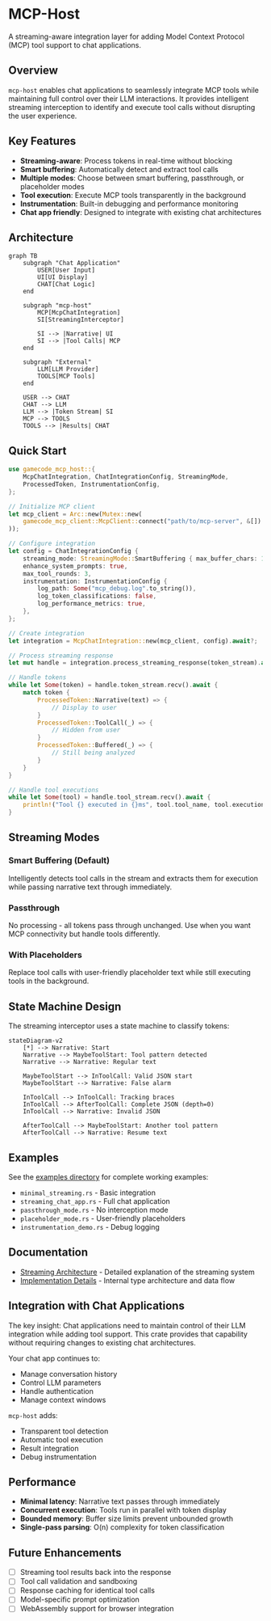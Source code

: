 # MCP-Host

A streaming-aware integration layer for adding Model Context Protocol (MCP) tool support to chat applications.

## Overview

`mcp-host` enables chat applications to seamlessly integrate MCP tools while maintaining full control over their LLM interactions. It provides intelligent streaming interception to identify and execute tool calls without disrupting the user experience.

## Key Features

- **Streaming-aware**: Process tokens in real-time without blocking
- **Smart buffering**: Automatically detect and extract tool calls
- **Multiple modes**: Choose between smart buffering, passthrough, or placeholder modes
- **Tool execution**: Execute MCP tools transparently in the background
- **Instrumentation**: Built-in debugging and performance monitoring
- **Chat app friendly**: Designed to integrate with existing chat architectures

## Architecture

```mermaid
graph TB
    subgraph "Chat Application"
        USER[User Input]
        UI[UI Display]
        CHAT[Chat Logic]
    end
    
    subgraph "mcp-host"
        MCP[McpChatIntegration]
        SI[StreamingInterceptor]
        
        SI --> |Narrative| UI
        SI --> |Tool Calls| MCP
    end
    
    subgraph "External"
        LLM[LLM Provider]
        TOOLS[MCP Tools]
    end
    
    USER --> CHAT
    CHAT --> LLM
    LLM --> |Token Stream| SI
    MCP --> TOOLS
    TOOLS --> |Results| CHAT
```

## Quick Start

```rust
use gamecode_mcp_host::{
    McpChatIntegration, ChatIntegrationConfig, StreamingMode,
    ProcessedToken, InstrumentationConfig,
};

// Initialize MCP client
let mcp_client = Arc::new(Mutex::new(
    gamecode_mcp_client::McpClient::connect("path/to/mcp-server", &[]).await?
));

// Configure integration
let config = ChatIntegrationConfig {
    streaming_mode: StreamingMode::SmartBuffering { max_buffer_chars: 150 },
    enhance_system_prompts: true,
    max_tool_rounds: 3,
    instrumentation: InstrumentationConfig {
        log_path: Some("mcp_debug.log".to_string()),
        log_token_classifications: false,
        log_performance_metrics: true,
    },
};

// Create integration
let integration = McpChatIntegration::new(mcp_client, config).await?;

// Process streaming response
let mut handle = integration.process_streaming_response(token_stream).await?;

// Handle tokens
while let Some(token) = handle.token_stream.recv().await {
    match token {
        ProcessedToken::Narrative(text) => {
            // Display to user
        }
        ProcessedToken::ToolCall(_) => {
            // Hidden from user
        }
        ProcessedToken::Buffered(_) => {
            // Still being analyzed
        }
    }
}

// Handle tool executions
while let Some(tool) = handle.tool_stream.recv().await {
    println!("Tool {} executed in {}ms", tool.tool_name, tool.execution_time_ms);
}
```

## Streaming Modes

### Smart Buffering (Default)
Intelligently detects tool calls in the stream and extracts them for execution while passing narrative text through immediately.

### Passthrough
No processing - all tokens pass through unchanged. Use when you want MCP connectivity but handle tools differently.

### With Placeholders
Replace tool calls with user-friendly placeholder text while still executing tools in the background.

## State Machine Design

The streaming interceptor uses a state machine to classify tokens:

```mermaid
stateDiagram-v2
    [*] --> Narrative: Start
    Narrative --> MaybeToolStart: Tool pattern detected
    Narrative --> Narrative: Regular text
    
    MaybeToolStart --> InToolCall: Valid JSON start
    MaybeToolStart --> Narrative: False alarm
    
    InToolCall --> InToolCall: Tracking braces
    InToolCall --> AfterToolCall: Complete JSON (depth=0)
    InToolCall --> Narrative: Invalid JSON
    
    AfterToolCall --> MaybeToolStart: Another tool pattern
    AfterToolCall --> Narrative: Resume text
```

## Examples

See the [examples directory](../examples/) for complete working examples:

- `minimal_streaming.rs` - Basic integration
- `streaming_chat_app.rs` - Full chat application
- `passthrough_mode.rs` - No interception mode
- `placeholder_mode.rs` - User-friendly placeholders
- `instrumentation_demo.rs` - Debug logging

## Documentation

- [Streaming Architecture](docs/streaming-architecture.md) - Detailed explanation of the streaming system
- [Implementation Details](docs/implementation-diagram.md) - Internal type architecture and data flow

## Integration with Chat Applications

The key insight: Chat applications need to maintain control of their LLM integration while adding tool support. This crate provides that capability without requiring changes to existing chat architectures.

Your chat app continues to:
- Manage conversation history
- Control LLM parameters
- Handle authentication
- Manage context windows

`mcp-host` adds:
- Transparent tool detection
- Automatic tool execution
- Result integration
- Debug instrumentation

## Performance

- **Minimal latency**: Narrative text passes through immediately
- **Concurrent execution**: Tools run in parallel with token display
- **Bounded memory**: Buffer size limits prevent unbounded growth
- **Single-pass parsing**: O(n) complexity for token classification

## Future Enhancements

- [ ] Streaming tool results back into the response
- [ ] Tool call validation and sandboxing
- [ ] Response caching for identical tool calls
- [ ] Model-specific prompt optimization
- [ ] WebAssembly support for browser integration
